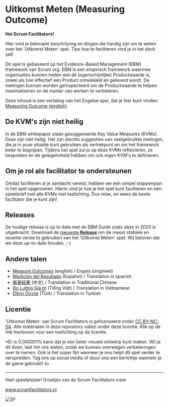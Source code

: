 # Uitkomst Meten (Measuring Outcome)

**Hoi Scrum Facilitators!**

Hier vind je beknopte beschrijving en dingen die handig zijn om te weten over het 'Uitkomst Meten' spel. Tips hoe te faciliteren vind je in het deck zelf.

Dit spel is gebaseerd op het Evidence-Based Management (EBM) framework van Scrum.org. EBM is een empirisch framework waarmee organisaties kunnen meten wat de (ogenschijnlijke) Productwaarde is, zowel als hoe effectief een Product ontwikkeld en geleverd wordt. De metingen kunnen worden geïnspecteerd om de Productwaarde te helpen maximaliseren en de manier van werken te verbeteren.

Deze inhoud is een vertaling van het Engelse spel, dat je hier kunt vinden: [Measuring Outcome (english)](https://github.com/ScrumFacilitators/measuringoutcome-en).

## De KVM's zijn niet heilig

In de EBM whitepaper staan gesuggereerde Key Value Measures (KVMs). Deze zijn niet heilig. Het zijn slechts suggesties van veelgebruikte metingen, die je in jouw situatie kunt gebruiken als vertrekpunt en om het framework beter te begrijpen. Tijdens het spel zul je op deze KVMs reflecteren, ze bespreken en de gelegehnheid hebben om ook eigen KVM's te definieren.

## Om je rol als facilitator te ondersteunen

Omdat faciliteren al je aandacht vereist, hebben we een simpel stappenplan in het spel opgenomen. Hierin vind je hoe je het spel kunt faciliteren en een spiekbrief met alle KVMs met toelichting. Dus relax, en wees de beste facilitator die je kunt zijn!

## Releases

De huidige release is up to date met de EBM Guide zoals deze in 2020 is uitgebracht. Download de [nieuwste **Release**](https://github.com/ScrumFacilitators/measuringoutcome-nl/releases/latest) om de meest stabiele en recente versie te gebruiken van het 'Uitkomst Meten' spel. Wij beloven dat we deze up-to-date houden. ;-)

## Andere talen 

- [Measure Outcomes](https://github.com/ScrumFacilitators/measuringoutcome-en/releases/latest) (english) / Engels (origineel)
- [Medición del Resultado](https://github.com/ScrumFacilitators/measuringoutcome-es/releases/latest) (Español) / Translation in spanish
- [衡量結果](https://github.com/ScrumFacilitators/measuringoutcome-cht/releases/latest) (中文) / Translation in Traditional Chinese
- [Đo Lường Giá trị](https://github.com/ScrumFacilitators/measuringoutcome-vn/releases/latest) (Tiếng Việt) / Translation in Vietnamese
- [Etkiyi Ölçme](https://github.com/ScrumFacilitators/measuringoutcome-tr) (Türk) / Translation in Turkish

## Licentie

'Uitkomst Meten' van Scrum Facilitators is gelicenseerd onder [CC BY-NC-SA](https://creativecommons.org/licenses/by-nc-sa/4.0/deed.nl). Alle materialen in deze repository vallen onder deze licentie. Klik op de link hierboven voor een toelichting op de licentie.

*Er is 0,000001% kans dat je een beter visueel ontwerp kunt maken. Wil je dit doen, laat het ons weten, zodat we kunnen overwegen verbeteringen over te nemen. Ook is het super fijn wanneer je ons helpt dit spel verder te verspreiden. Tag ons op social media of stuur ons een berichtje wanneer je de game gebruikt! 👍 

***

Veel speelplezier!
Groetjes van de Scrum Facilitators crew

www.scrumfacilitators.nl

![SF](https://www.scrumfacilitators.nl/wp-content/uploads/2020/04/cropped-SCRUMFACILITATOR_Mesa-de-trabajo-1-150x150-1-1.png)
